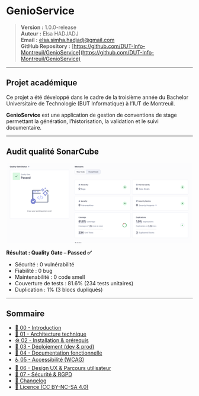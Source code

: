 # GenioService

> **Version :** 1.0.0-release  
> **Auteur :** Elsa HADJADJ  
> **Email :** elsa.simha.hadjadj@gmail.com  
> **GitHub Repository :** [https://github.com/DUT-Info-Montreuil/GenioService](https://github.com/DUT-Info-Montreuil/GenioService)

---

## Projet académique

Ce projet a été développé dans le cadre de la troisième année du Bachelor Universitaire de Technologie (BUT Informatique) à l’IUT de Montreuil.  

**GenioService** est une application de gestion de conventions de stage permettant la génération, l’historisation, la validation et le suivi documentaire.

---

## Audit qualité SonarCube

<div align="center">
  <img src="docs/assets/sonar-audit.png" alt="Audit SonarCube" width="600"/>
</div>

**Résultat : Quality Gate – Passed  ✅**
- Sécurité : 0 vulnérabilité
- Fiabilité : 0 bug
- Maintenabilité : 0 code smell
- Couverture de tests : 81.6% (234 tests unitaires)
- Duplication : 1% (3 blocs dupliqués)

---

## Sommaire

- [📖 00 - Introduction](docs/00-introduction.md)
- [🔧 01 - Architecture technique](docs/01-architecture.md)
- [⚙️ 02 - Installation & prérequis](docs/02-installation.md)
- [🚀 03 - Déploiement (dev & prod)](docs/03-deploiement.md)
- [📝 04 - Documentation fonctionnelle](docs/04-doc-fonctionnelle.md)
- [♿ 05 - Accessibilité (WCAG)](docs/05-accessibilite.md)
- [🎯 06 - Design UX & Parcours utilisateur](docs/06-ux.md)
- [🔐 07 - Sécurité & RGPD](docs/07-rgpd.md)
- [📝 Changelog](CHANGELOG.md)
- [📄 Licence (CC BY-NC-SA 4.0)](licence.md)